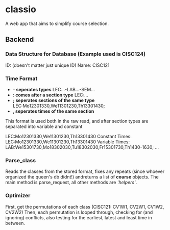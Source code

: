 # classio
A web app that aims to simplify course selection.

## Backend
### Data Structure for Database (Example used is CISC124)
ID: (doesn't matter just unique ID)
Name: CISC121

### Time Format
* **- seperates types** LEC...-LAB...-SEM...
* **: comes after a section type** LEC:...
* **; seperates sections of the same type** LEC:Mo12301330,We11301230,Th13301430;
* **, seperates times of the same section**

This format is used both in the raw read, and after section types are separated into variable and constant

LEC:Mo12301330,We11301230,Th13301430
Constant Times: LEC:Mo12301330,We11301230,Th13301430
Variable Times: LAB:We15301730,Mo18302030,Tu18302030,Fr15301730,Th1430-1630; ...

### Parse_class
Reads the classes from the stored format, fixes any repeats (since whoever organized the queen's db didnt!) andreturns a list of **course** objects. The main method is parse_request, all other methods are *'helpers'*.

### Optimizer
First, get the permutations of each class (CISC121: CV1W1, CV2W1, CV1W2, CV2W2)
Then, each permutation is looped through, checking for (and ignoring) conflicts, also testing for the earliest, latest and least time in between.
